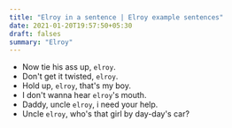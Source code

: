 ```yaml
---
title: "Elroy in a sentence | Elroy example sentences"
date: 2021-01-20T19:57:50+05:30
draft: falses
summary: "Elroy"
---
```

- Now tie his ass up, `elroy`.
- Don't get it twisted, `elroy`.
- Hold up, `elroy`, that's my boy.
- I don't wanna hear `elroy`'s mouth.
- Daddy, uncle `elroy`, i need your help.
- Uncle `elroy`, who's that girl by day-day's car?
                 
